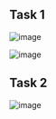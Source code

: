 ## Task 1
![image](https://github.com/user-attachments/assets/8448ad0d-15ea-4b58-8c1c-06c99da49eb1)

![image](https://github.com/user-attachments/assets/c2c73424-d934-4f24-8f1e-5a0583dd29c9)

## Task 2
![image](https://github.com/user-attachments/assets/82900c8a-57e4-4f14-a612-c3c434daeb79)
